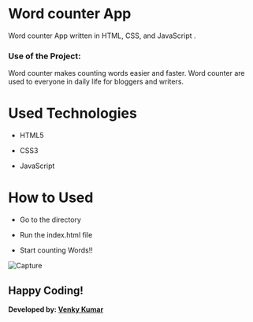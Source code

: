 

<h1>Word counter App</h1>

<p>Word counter App written in HTML, CSS, and JavaScript .</p>

### Use of the Project:

<p>Word counter makes counting words easier and faster. Word counter are used to everyone in daily life for bloggers and writers.

# Used Technologies

- HTML5

- CSS3

- JavaScript

# How to Used

- Go to the directory

- Run the index.html file

- Start counting Words!!

![Capture](https://user-images.githubusercontent.com/60540365/125561215-d86dbe87-3de0-4cab-afa4-1a1a89c1aa58.JPG)

## Happy Coding!

<strong>Developed by: <a href="https://github.com/BoddepallyVenkatesh06">Venky Kumar</a>